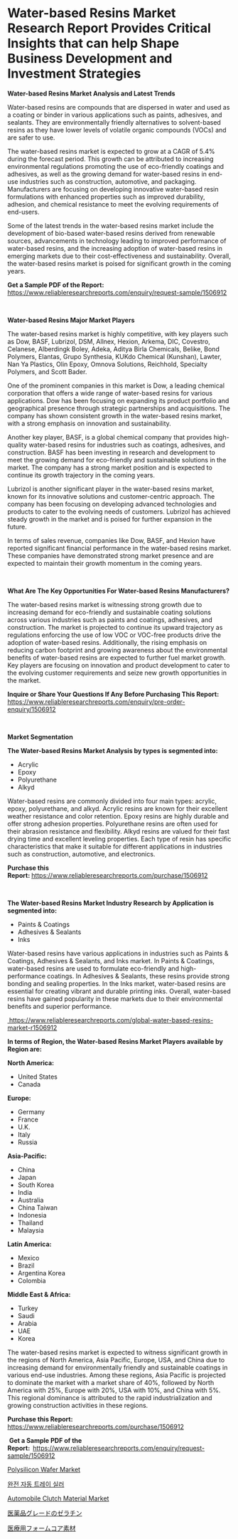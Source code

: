 <p><h1>Water-based Resins Market Research Report Provides Critical Insights that can help Shape Business Development and Investment Strategies</h1></p><p><strong>Water-based Resins Market Analysis and Latest Trends</strong></p>
<p><p>Water-based resins are compounds that are dispersed in water and used as a coating or binder in various applications such as paints, adhesives, and sealants. They are environmentally friendly alternatives to solvent-based resins as they have lower levels of volatile organic compounds (VOCs) and are safer to use.</p><p>The water-based resins market is expected to grow at a CAGR of 5.4% during the forecast period. This growth can be attributed to increasing environmental regulations promoting the use of eco-friendly coatings and adhesives, as well as the growing demand for water-based resins in end-use industries such as construction, automotive, and packaging. Manufacturers are focusing on developing innovative water-based resin formulations with enhanced properties such as improved durability, adhesion, and chemical resistance to meet the evolving requirements of end-users.</p><p>Some of the latest trends in the water-based resins market include the development of bio-based water-based resins derived from renewable sources, advancements in technology leading to improved performance of water-based resins, and the increasing adoption of water-based resins in emerging markets due to their cost-effectiveness and sustainability. Overall, the water-based resins market is poised for significant growth in the coming years.</p></p>
<p><strong>Get a Sample PDF of the Report:&nbsp;</strong> <a href="https://www.reliableresearchreports.com/enquiry/request-sample/1506912">https://www.reliableresearchreports.com/enquiry/request-sample/1506912</a></p>
<p>&nbsp;</p>
<p><strong>Water-based Resins Major Market Players</strong></p>
<p><p>The water-based resins market is highly competitive, with key players such as Dow, BASF, Lubrizol, DSM, Allnex, Hexion, Arkema, DIC, Covestro, Celanese, Alberdingk Boley, Adeka, Aditya Birla Chemicals, Belike, Bond Polymers, Elantas, Grupo Synthesia, KUKdo Chemical (Kunshan), Lawter, Nan Ya Plastics, Olin Epoxy, Omnova Solutions, Reichhold, Specialty Polymers, and Scott Bader. </p><p>One of the prominent companies in this market is Dow, a leading chemical corporation that offers a wide range of water-based resins for various applications. Dow has been focusing on expanding its product portfolio and geographical presence through strategic partnerships and acquisitions. The company has shown consistent growth in the water-based resins market, with a strong emphasis on innovation and sustainability.</p><p>Another key player, BASF, is a global chemical company that provides high-quality water-based resins for industries such as coatings, adhesives, and construction. BASF has been investing in research and development to meet the growing demand for eco-friendly and sustainable solutions in the market. The company has a strong market position and is expected to continue its growth trajectory in the coming years.</p><p>Lubrizol is another significant player in the water-based resins market, known for its innovative solutions and customer-centric approach. The company has been focusing on developing advanced technologies and products to cater to the evolving needs of customers. Lubrizol has achieved steady growth in the market and is poised for further expansion in the future.</p><p>In terms of sales revenue, companies like Dow, BASF, and Hexion have reported significant financial performance in the water-based resins market. These companies have demonstrated strong market presence and are expected to maintain their growth momentum in the coming years.</p></p>
<p>&nbsp;</p>
<p><strong>What Are The Key Opportunities For Water-based Resins Manufacturers?</strong></p>
<p><p>The water-based resins market is witnessing strong growth due to increasing demand for eco-friendly and sustainable coating solutions across various industries such as paints and coatings, adhesives, and construction. The market is projected to continue its upward trajectory as regulations enforcing the use of low VOC or VOC-free products drive the adoption of water-based resins. Additionally, the rising emphasis on reducing carbon footprint and growing awareness about the environmental benefits of water-based resins are expected to further fuel market growth. Key players are focusing on innovation and product development to cater to the evolving customer requirements and seize new growth opportunities in the market.</p></p>
<p><strong>Inquire or Share Your Questions If Any Before Purchasing This Report:</strong> <a href="https://www.reliableresearchreports.com/enquiry/pre-order-enquiry/1506912">https://www.reliableresearchreports.com/enquiry/pre-order-enquiry/1506912</a></p>
<p>&nbsp;</p>
<p><strong>Market Segmentation</strong></p>
<p><strong>The Water-based Resins Market Analysis by types is segmented into:</strong></p>
<p><ul><li>Acrylic</li><li>Epoxy</li><li>Polyurethane</li><li>Alkyd</li></ul></p>
<p><p>Water-based resins are commonly divided into four main types: acrylic, epoxy, polyurethane, and alkyd. Acrylic resins are known for their excellent weather resistance and color retention. Epoxy resins are highly durable and offer strong adhesion properties. Polyurethane resins are often used for their abrasion resistance and flexibility. Alkyd resins are valued for their fast drying time and excellent leveling properties. Each type of resin has specific characteristics that make it suitable for different applications in industries such as construction, automotive, and electronics.</p></p>
<p><strong>Purchase this Report:&nbsp;</strong><a href="https://www.reliableresearchreports.com/purchase/1506912">https://www.reliableresearchreports.com/purchase/1506912</a></p>
<p>&nbsp;</p>
<p><strong>The Water-based Resins Market Industry Research by Application is segmented into:</strong></p>
<p><ul><li>Paints & Coatings</li><li>Adhesives & Sealants</li><li>Inks</li></ul></p>
<p><p>Water-based resins have various applications in industries such as Paints & Coatings, Adhesives & Sealants, and Inks market. In Paints & Coatings, water-based resins are used to formulate eco-friendly and high-performance coatings. In Adhesives & Sealants, these resins provide strong bonding and sealing properties. In the Inks market, water-based resins are essential for creating vibrant and durable printing inks. Overall, water-based resins have gained popularity in these markets due to their environmental benefits and superior performance.</p></p>
<p><a href="https://www.reliableresearchreports.com/global-water-based-resins-market-r1506912">&nbsp;https://www.reliableresearchreports.com/global-water-based-resins-market-r1506912</a></p>
<p><strong>In terms of Region, the Water-based Resins Market Players available by Region are:</strong></p>
<p>
    <p> <strong> North America: </strong>
        <ul>
            <li>United States</li>
            <li>Canada</li>
        </ul>
        </p> 
    <p> <strong> Europe: </strong>
        <ul>
            <li>Germany</li>
            <li>France</li>
            <li>U.K.</li>
            <li>Italy</li>
            <li>Russia</li>
        </ul>
        </p> 
    <p> <strong> Asia-Pacific: </strong>
        <ul>
            <li>China</li>
            <li>Japan</li>
            <li>South Korea</li>
            <li>India</li>
            <li>Australia</li>
            <li>China Taiwan</li>
            <li>Indonesia</li>
            <li>Thailand</li>
            <li>Malaysia</li>
        </ul>
        </p> 
    <p> <strong> Latin America: </strong>
        <ul>
            <li>Mexico</li>
            <li>Brazil</li>
            <li>Argentina Korea</li>
            <li>Colombia</li>
        </ul>
        </p> 
    <p> <strong> Middle East & Africa: </strong>
        <ul>
            <li>Turkey</li>
            <li>Saudi</li>
            <li>Arabia</li>
            <li>UAE</li>
            <li>Korea</li>
        </ul>
    </p>
    </p>
<p><p>The water-based resins market is expected to witness significant growth in the regions of North America, Asia Pacific, Europe, USA, and China due to increasing demand for environmentally friendly and sustainable coatings in various end-use industries. Among these regions, Asia Pacific is projected to dominate the market with a market share of 40%, followed by North America with 25%, Europe with 20%, USA with 10%, and China with 5%. This regional dominance is attributed to the rapid industrialization and growing construction activities in these regions.</p></p>
<p><strong>Purchase this Report: </strong><a href="https://www.reliableresearchreports.com/purchase/1506912">https://www.reliableresearchreports.com/purchase/1506912</a></p>
<p>&nbsp;<strong>Get a Sample PDF of the Report:&nbsp;&nbsp;</strong><a href="https://www.reliableresearchreports.com/enquiry/request-sample/1506912">https://www.reliableresearchreports.com/enquiry/request-sample/1506912</a></p>
<p><strong></strong></p>
<p><p><a href="https://issuu.com/reportprime-2/docs/polysilicon-wafer-market-size-2030.pptx">Polysilicon Wafer Market</a></p><p><a href="https://github.com/Santosuigrtley997836/Market-Research-Report-List-1/blob/main/608927685410.md">완전 자동 트레이 실러</a></p><p><a href="https://github.com/DeonteStanton2023/Market-Research-Report-List-1/blob/main/automobile-clutch-material-market.md">Automobile Clutch Material Market</a></p><p><a href="https://github.com/zekaoe592392/Market-Research-Report-List-2/blob/main/545675693026.md">医薬品グレードのゼラチン</a></p><p><a href="https://medium.com/@jaremington56/%E5%8C%BB%E7%99%82%E7%94%A8%E3%83%95%E3%82%A9%E3%83%BC%E3%83%A0%E3%82%B3%E3%82%A2%E7%B4%A0%E6%9D%90%E5%B8%82%E5%A0%B4-2031%E5%B9%B4%E3%81%BE%E3%81%A7%E3%81%AE%E6%88%90%E5%8A%9F%E3%81%99%E3%82%8B%E3%83%93%E3%82%B8%E3%83%8D%E3%82%B9%E6%88%A6%E7%95%A5%E3%81%AE%E9%8D%B5%E3%82%92%E4%BA%88%E6%B8%AC-612a70af0fc2">医療用フォームコア素材</a></p></p>